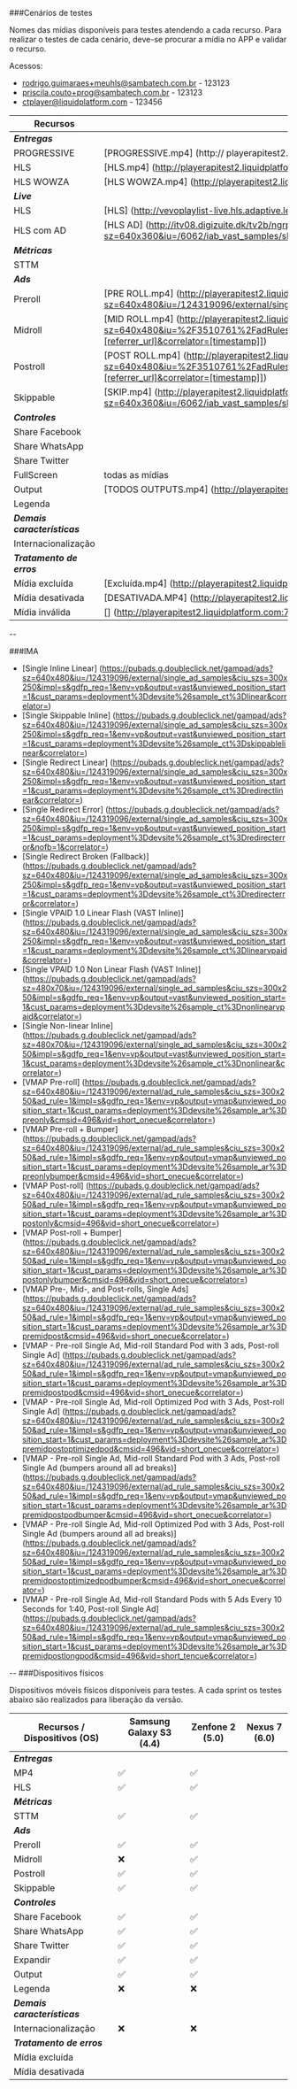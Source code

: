 ###Cenários de testes

Nomes das mídias disponíveis para testes atendendo a cada recurso. Para realizar o testes de cada cenário, deve-se procurar a mídia no APP e validar o recurso.

Acessos:
- rodrigo.guimaraes+meuhls@sambatech.com.br  -  123123
- priscila.couto+prog@sambatech.com.br  -  123123
- ctplayer@liquidplatform.com  -  123456

Recursos | Desenvolvimento | Staging | Produção
|---|---|---|---|
|***Entregas***|
|PROGRESSIVE|[PROGRESSIVE.mp4] (http:// playerapitest2.liquidplatform.com:7091/embed/986e07f70986265468eae1377424d171/a7dd940fb617b7af746da3ed42c019e5)||
|HLS| [HLS.mp4] (http://playerapitest2.liquidplatform.com:7091/embed/dc6d5bfa19c79d8f7903db43024bea3e/ac1309d58f045e11375d9190dd055699)||
|HLS WOWZA| [HLS WOWZA.mp4] (http://playerapitest2.liquidplatform.com:7091/embed/ee9edb5cbca43b39708141df994b53d7/d32231c557c8144e47e5e2d78683c003)||
|***Live***
|HLS| [HLS] (http://vevoplaylist-live.hls.adaptive.level3.net/vevo/ch1/appleman.m3u8) |  
|HLS com AD| [HLS AD] (http://itv08.digizuite.dk/tv2b/ngrp:ch1_all/playlist.m3u8?ad_program=http://pubads.g.doubleclick.net/gampad/ads?sz=640x360&iu=/6062/iab_vast_samples/skippable&ciu_szs=300x250,728x90&impl=s&gdfp_req=1&env=vp&output=xml_vast2&unviewed_position_start=1&url=%5Breferrer_url%5D&correlator=%5Btimestamp%5D) |  
|***Métricas***
|STTM|  |  
|***Ads***|
|Preroll | [PRE ROLL.mp4] (http://playerapitest2.liquidplatform.com:7091/embed/986e07f70986265468eae1377424d171/e44c1f5a5ac1d914b0a58a1cd9835003?ad_program=[http://pubads.g.doubleclick.net/gampad/ads?sz=640x480&iu=/124319096/external/single_ad_samples&ciu_szs=300x250&impl=s&gdfp_req=1&env=vp&output=vast&unviewed_position_start=1&cust_params=sample_ct%3Dredirecterror&correlator=])  |  
|Midroll | [MID ROLL.mp4] (http://playerapitest2.liquidplatform.com:7091/embed/986e07f70986265468eae1377424d171/01c6fa6b407d68f7ccfa771695378e0d?ad_program=[http://pubads.g.doubleclick.net/gampad/ads?sz=640x480&iu=%2F3510761%2FadRulesSampleTags&ciu_szs=160x600%2C300x250%2C728x90&cust_params=adrule%3Dpremidpostpodandbumpers&impl=s&gdfp_req=1&env=vp&ad_rule=1&vid=12345&cmsid=3601&output=xml_vast2&unviewed_position_start=1&url=[referrer_url]&correlator=[timestamp]]) |
|Postroll | [POST ROLL.mp4] (http://playerapitest2.liquidplatform.com:7091/embed/986e07f70986265468eae1377424d171/9d821dfd8c457b5c20d5929167ce98a8?ad_program=[http://pubads.g.doubleclick.net/gampad/ads?sz=640x480&iu=%2F3510761%2FadRulesSampleTags&ciu_szs=160x600%2C300x250%2C728x90&cust_params=adrule%3Dpostrollonly&impl=s&gdfp_req=1&env=vp&ad_rule=1&vid=12345&cmsid=3601&output=xml_vast2&unviewed_position_start=1&url=[referrer_url]&correlator=[timestamp]]) |
|Skippable |[SKIP.mp4] (http://playerapitest2.liquidplatform.com:7091/embed/986e07f70986265468eae1377424d171/d9bf79fe12d9ed24baeac28fd4ae9a21?ad_program=[http://pubads.g.doubleclick.net/gampad/ads?sz=640x360&iu=/6062/iab_vast_samples/skippable&ciu_szs=300x250,728x90&impl=s&gdfp_req=1&env=vp&output=xml_vast2&unviewed_position_start=1&url=[referrer_url]&correlator=[timestamp]])  |  
|***Controles***|
|Share Facebook |   |  
|Share WhatsApp |   |  
|Share Twitter |   |  
|FullScreen  | todas as mídias |  
|Output  | [TODOS OUTPUTS.mp4] (http://playerapitest2.liquidplatform.com:7091/embed/986e07f70986265468eae1377424d171/171aff4964aa674a715a6928f744c66f)  |  
|Legenda |   |  
|***Demais características***|
|Internacionalização |   |  
|***Tratamento de erros***|
|Mídia excluída | [Excluída.mp4] (http://playerapitest2.liquidplatform.com:7091/embed/986e07f70986265468eae1377424d171/ea328a17cd7b8291b10e3efacd3dc181) |  |
|Mídia desativada | [DESATIVADA.MP4] (http://playerapitest2.liquidplatform.com:7091/embed/986e07f70986265468eae1377424d171/c01f14609a8c6e0b97f0e71ce62d5419) |  
|Mídia inválida | [] (http://playerapitest2.liquidplatform.com:7091/embed/986e07f70986265468eae1377424d171/c01f14609a8c62d5419) | 
--

###IMA

- [Single Inline Linear] (https://pubads.g.doubleclick.net/gampad/ads?sz=640x480&iu=/124319096/external/single_ad_samples&ciu_szs=300x250&impl=s&gdfp_req=1&env=vp&output=vast&unviewed_position_start=1&cust_params=deployment%3Ddevsite%26sample_ct%3Dlinear&correlator=) 
- [Single Skippable Inline] (https://pubads.g.doubleclick.net/gampad/ads?sz=640x480&iu=/124319096/external/single_ad_samples&ciu_szs=300x250&impl=s&gdfp_req=1&env=vp&output=vast&unviewed_position_start=1&cust_params=deployment%3Ddevsite%26sample_ct%3Dskippablelinear&correlator=)  
- [Single Redirect Linear] (https://pubads.g.doubleclick.net/gampad/ads?sz=640x480&iu=/124319096/external/single_ad_samples&ciu_szs=300x250&impl=s&gdfp_req=1&env=vp&output=vast&unviewed_position_start=1&cust_params=deployment%3Ddevsite%26sample_ct%3Dredirectlinear&correlator=)  
- [Single Redirect Error] (https://pubads.g.doubleclick.net/gampad/ads?sz=640x480&iu=/124319096/external/single_ad_samples&ciu_szs=300x250&impl=s&gdfp_req=1&env=vp&output=vast&unviewed_position_start=1&cust_params=deployment%3Ddevsite%26sample_ct%3Dredirecterror&nofb=1&correlator=)  
- [Single Redirect Broken (Fallback)] (https://pubads.g.doubleclick.net/gampad/ads?sz=640x480&iu=/124319096/external/single_ad_samples&ciu_szs=300x250&impl=s&gdfp_req=1&env=vp&output=vast&unviewed_position_start=1&cust_params=deployment%3Ddevsite%26sample_ct%3Dredirecterror&correlator=) 
- [Single VPAID 1.0 Linear Flash (VAST Inline)] (https://pubads.g.doubleclick.net/gampad/ads?sz=640x480&iu=/124319096/external/single_ad_samples&ciu_szs=300x250&impl=s&gdfp_req=1&env=vp&output=vast&unviewed_position_start=1&cust_params=deployment%3Ddevsite%26sample_ct%3Dlinearvpaid&correlator=)  
- [Single VPAID 1.0 Non Linear Flash (VAST Inline)] (https://pubads.g.doubleclick.net/gampad/ads?sz=480x70&iu=/124319096/external/single_ad_samples&ciu_szs=300x250&impl=s&gdfp_req=1&env=vp&output=vast&unviewed_position_start=1&cust_params=deployment%3Ddevsite%26sample_ct%3Dnonlinearvpaid&correlator=)  
- [Single Non-linear Inline] (https://pubads.g.doubleclick.net/gampad/ads?sz=480x70&iu=/124319096/external/single_ad_samples&ciu_szs=300x250&impl=s&gdfp_req=1&env=vp&output=vast&unviewed_position_start=1&cust_params=deployment%3Ddevsite%26sample_ct%3Dnonlinear&correlator=) 
- [VMAP Pre-roll] (https://pubads.g.doubleclick.net/gampad/ads?sz=640x480&iu=/124319096/external/ad_rule_samples&ciu_szs=300x250&ad_rule=1&impl=s&gdfp_req=1&env=vp&output=vmap&unviewed_position_start=1&cust_params=deployment%3Ddevsite%26sample_ar%3Dpreonly&cmsid=496&vid=short_onecue&correlator=) 
- [VMAP Pre-roll + Bumper] (https://pubads.g.doubleclick.net/gampad/ads?sz=640x480&iu=/124319096/external/ad_rule_samples&ciu_szs=300x250&ad_rule=1&impl=s&gdfp_req=1&env=vp&output=vmap&unviewed_position_start=1&cust_params=deployment%3Ddevsite%26sample_ar%3Dpreonlybumper&cmsid=496&vid=short_onecue&correlator=)
- [VMAP Post-roll] (https://pubads.g.doubleclick.net/gampad/ads?sz=640x480&iu=/124319096/external/ad_rule_samples&ciu_szs=300x250&ad_rule=1&impl=s&gdfp_req=1&env=vp&output=vmap&unviewed_position_start=1&cust_params=deployment%3Ddevsite%26sample_ar%3Dpostonly&cmsid=496&vid=short_onecue&correlator=) 
- [VMAP Post-roll + Bumper] (https://pubads.g.doubleclick.net/gampad/ads?sz=640x480&iu=/124319096/external/ad_rule_samples&ciu_szs=300x250&ad_rule=1&impl=s&gdfp_req=1&env=vp&output=vmap&unviewed_position_start=1&cust_params=deployment%3Ddevsite%26sample_ar%3Dpostonlybumper&cmsid=496&vid=short_onecue&correlator=) 
- [VMAP Pre-, Mid-, and Post-rolls, Single Ads] (https://pubads.g.doubleclick.net/gampad/ads?sz=640x480&iu=/124319096/external/ad_rule_samples&ciu_szs=300x250&ad_rule=1&impl=s&gdfp_req=1&env=vp&output=vmap&unviewed_position_start=1&cust_params=deployment%3Ddevsite%26sample_ar%3Dpremidpost&cmsid=496&vid=short_onecue&correlator=) 
- [VMAP - Pre-roll Single Ad, Mid-roll Standard Pod with 3 ads, Post-roll Single Ad] (https://pubads.g.doubleclick.net/gampad/ads?sz=640x480&iu=/124319096/external/ad_rule_samples&ciu_szs=300x250&ad_rule=1&impl=s&gdfp_req=1&env=vp&output=vmap&unviewed_position_start=1&cust_params=deployment%3Ddevsite%26sample_ar%3Dpremidpostpod&cmsid=496&vid=short_onecue&correlator=) 
- [VMAP - Pre-roll Single Ad, Mid-roll Optimized Pod with 3 Ads, Post-roll Single Ad] (https://pubads.g.doubleclick.net/gampad/ads?sz=640x480&iu=/124319096/external/ad_rule_samples&ciu_szs=300x250&ad_rule=1&impl=s&gdfp_req=1&env=vp&output=vmap&unviewed_position_start=1&cust_params=deployment%3Ddevsite%26sample_ar%3Dpremidpostoptimizedpod&cmsid=496&vid=short_onecue&correlator=) 
- [VMAP - Pre-roll Single Ad, Mid-roll Standard Pod with 3 Ads, Post-roll Single Ad (bumpers around all ad breaks)] (https://pubads.g.doubleclick.net/gampad/ads?sz=640x480&iu=/124319096/external/ad_rule_samples&ciu_szs=300x250&ad_rule=1&impl=s&gdfp_req=1&env=vp&output=vmap&unviewed_position_start=1&cust_params=deployment%3Ddevsite%26sample_ar%3Dpremidpostpodbumper&cmsid=496&vid=short_onecue&correlator=) 
- [VMAP - Pre-roll Single Ad, Mid-roll Optimized Pod with 3 Ads, Post-roll Single Ad (bumpers around all ad breaks)] (https://pubads.g.doubleclick.net/gampad/ads?sz=640x480&iu=/124319096/external/ad_rule_samples&ciu_szs=300x250&ad_rule=1&impl=s&gdfp_req=1&env=vp&output=vmap&unviewed_position_start=1&cust_params=deployment%3Ddevsite%26sample_ar%3Dpremidpostoptimizedpodbumper&cmsid=496&vid=short_onecue&correlator=) 
- [VMAP - Pre-roll Single Ad, Mid-roll Standard Pods with 5 Ads Every 10 Seconds for 1:40, Post-roll Single Ad]  (https://pubads.g.doubleclick.net/gampad/ads?sz=640x480&iu=/124319096/external/ad_rule_samples&ciu_szs=300x250&ad_rule=1&impl=s&gdfp_req=1&env=vp&output=vmap&unviewed_position_start=1&cust_params=deployment%3Ddevsite%26sample_ar%3Dpremidpostlongpod&cmsid=496&vid=short_tencue&correlator=)

--
###Dispositivos físicos

Dispositivos móveis físicos disponíveis para testes. A cada sprint os testes abaixo são realizados para liberação da versão.

Recursos / Dispositivos (OS) | Samsung Galaxy S3 (4.4) | Zenfone 2 (5.0) | Nexus 7 (6.0) 
|---|---|---|---|
|***Entregas***|
|MP4|:white_check_mark:|:white_check_mark:|
|HLS|:white_check_mark:|:white_check_mark:|
|***Métricas***
|STTM|:white_check_mark:|:white_check_mark:|
|***Ads***|
|Preroll|:white_check_mark:|:white_check_mark:|
|Midroll|:x:|:white_check_mark:|
|Postroll|:white_check_mark:|:white_check_mark:|
|Skippable|:white_check_mark:|:white_check_mark:|
|***Controles***|
|Share Facebook|:white_check_mark:|:white_check_mark:|
|Share WhatsApp|:white_check_mark:|:white_check_mark:|
|Share Twitter|:white_check_mark:|:white_check_mark:|
|Expandir|:white_check_mark:|:white_check_mark:|
|Output|:white_check_mark:|:white_check_mark:|
|Legenda|:x:|:x:|
|***Demais características***|
|Internacionalização |:x:|:x:|
|***Tratamento de erros***|
|Mídia excluída |   |  
|Mídia desativada |   |  